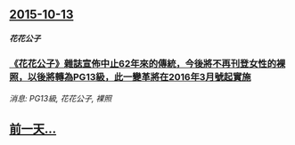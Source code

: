 ## [2015-10-13](/news/2015/10/13/index.md)

##### 花花公子
### [《花花公子》雜誌宣佈中止62年來的傳統，今後將不再刊登女性的裸照，以後將轉為PG13級，此一變革將在2016年3月號起實施](/news/2015/10/13/花花公子-雜誌宣佈中止62年來的傳統-今後將不再刊登女性的裸照-以後將轉為PG13級-此一變革將在2016年3月號起實.md)
_消息: PG13級, 花花公子, 裸照_

## [前一天...](/news/2015/10/12/index.md)


